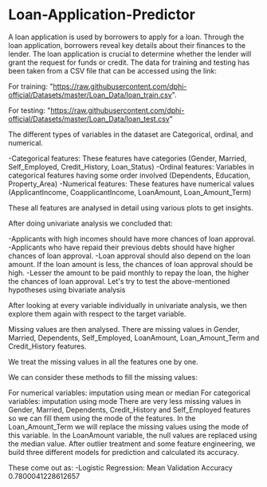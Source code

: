 # Loan-Application-Predictor
A loan application is used by borrowers to apply for a loan. Through the loan application, borrowers reveal key details about their finances to the lender. The loan application is crucial to determine whether the lender will grant the request for funds or credit. The data for training and testing has been taken from a CSV file that can be accessed using the link:

For training: "https://raw.githubusercontent.com/dphi-official/Datasets/master/Loan_Data/loan_train.csv".

For testing: "https://raw.githubusercontent.com/dphi-official/Datasets/master/Loan_Data/loan_test.csv"

The different types of variables in the dataset are Categorical, ordinal, and numerical.

-Categorical features: These features have categories (Gender, Married, Self_Employed, Credit_History, Loan_Status) -Ordinal features: Variables in categorical features having some order involved (Dependents, Education, Property_Area) -Numerical features: These features have numerical values (ApplicantIncome, CoapplicantIncome, LoanAmount, Loan_Amount_Term)

These all features are analysed in detail using various plots to get insights.

After doing univariate analysis we concluded that:

-Applicants with high incomes should have more chances of loan approval. -Applicants who have repaid their previous debts should have higher chances of loan approval. -Loan approval should also depend on the loan amount. If the loan amount is less, the chances of loan approval should be high. -Lesser the amount to be paid monthly to repay the loan, the higher the chances of loan approval. Let's try to test the above-mentioned hypotheses using bivariate analysis

After looking at every variable individually in univariate analysis, we then explore them again with respect to the target variable.

Missing values are then analysed. There are missing values in Gender, Married, Dependents, Self_Employed, LoanAmount, Loan_Amount_Term and Credit_History features.

We treat the missing values in all the features one by one.

We can consider these methods to fill the missing values:

For numerical variables: imputation using mean or median For categorical variables: imputation using mode There are very less missing values in Gender, Married, Dependents, Credit_History and Self_Employed features so we can fill them using the mode of the features. In the Loan_Amount_Term we will replace the missing values using the mode of this variable. In the LoanAmount variable, the null values are replaced using the median value. After outlier treatment and some feature engineering, we build three different models for prediction and calculated its accuracy.

These come out as: -Logistic Regression: Mean Validation Accuracy 0.7800041228612657
